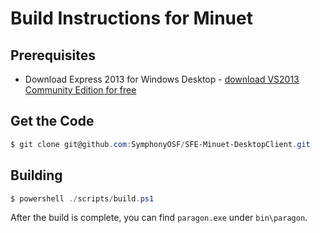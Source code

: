 # Build Instructions for Minuet

## Prerequisites

* Download Express 2013 for Windows Desktop - [download VS2013 Community Edition for free](http://www.visualstudio.com/en-us/products/visual-studio-express-vs.aspx)

## Get the Code

```powershell
$ git clone git@github.com:SymphonyOSF/SFE-Minuet-DesktopClient.git
```

## Building

```powershell
$ powershell ./scripts/build.ps1
```

After the build is complete, you can find `paragon.exe` under `bin\paragon`.